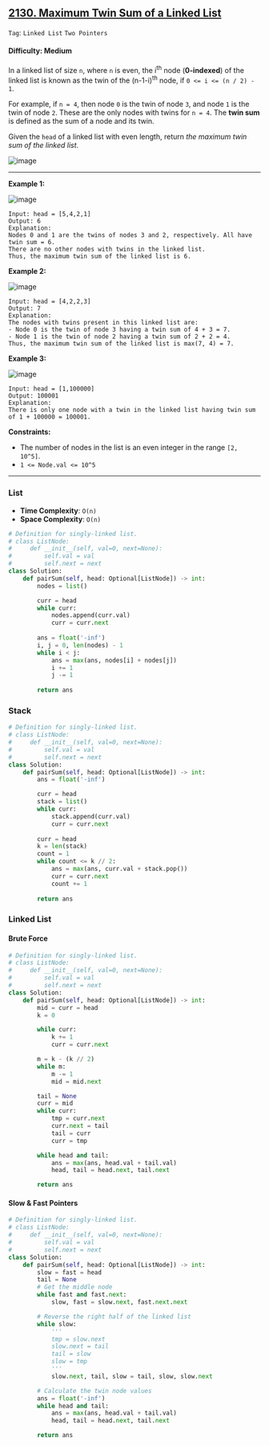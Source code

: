 ## [2130. Maximum Twin Sum of a Linked List](https://leetcode.com/problems/maximum-twin-sum-of-a-linked-list)

```Tag```: ```Linked List``` ```Two Pointers```

#### Difficulty: Medium

In a linked list of size ```n```, where ```n``` is even, the i<sup>th</sup> node (__0-indexed__) of the linked list is known as the twin of the (n-1-i)<sup>th</sup> node, if ```0 <= i <= (n / 2) - 1```.

For example, if ```n = 4```, then node ```0``` is the twin of node ```3```, and node ```1``` is the twin of node ```2```. These are the only nodes with twins for ```n = 4```.
The __twin sum__ is defined as the sum of a node and its twin.

Given the ```head``` of a linked list with even length, return _the maximum twin sum of the linked list_.

![image](https://github.com/quananhle/Python/assets/35042430/7220588b-9c45-4a00-985a-9ef8f3466c78)

---

__Example 1:__

![image](https://assets.leetcode.com/uploads/2021/12/03/eg1drawio.png)
```
Input: head = [5,4,2,1]
Output: 6
Explanation:
Nodes 0 and 1 are the twins of nodes 3 and 2, respectively. All have twin sum = 6.
There are no other nodes with twins in the linked list.
Thus, the maximum twin sum of the linked list is 6. 
```

__Example 2:__

![image](https://assets.leetcode.com/uploads/2021/12/03/eg2drawio.png)
```
Input: head = [4,2,2,3]
Output: 7
Explanation:
The nodes with twins present in this linked list are:
- Node 0 is the twin of node 3 having a twin sum of 4 + 3 = 7.
- Node 1 is the twin of node 2 having a twin sum of 2 + 2 = 4.
Thus, the maximum twin sum of the linked list is max(7, 4) = 7. 
```

__Example 3:__

![image](https://assets.leetcode.com/uploads/2021/12/03/eg3drawio.png)
```
Input: head = [1,100000]
Output: 100001
Explanation:
There is only one node with a twin in the linked list having twin sum of 1 + 100000 = 100001.
```

__Constraints:__

- The number of nodes in the list is an even integer in the range ```[2, 10^5]```.
- ```1 <= Node.val <= 10^5```

---

### List

- __Time Complexity__: ```O(n)```
- __Space Complexity__: ```O(n)```

```Python
# Definition for singly-linked list.
# class ListNode:
#     def __init__(self, val=0, next=None):
#         self.val = val
#         self.next = next
class Solution:
    def pairSum(self, head: Optional[ListNode]) -> int:
        nodes = list()

        curr = head
        while curr:
            nodes.append(curr.val)
            curr = curr.next
        
        ans = float('-inf')
        i, j = 0, len(nodes) - 1
        while i < j:
            ans = max(ans, nodes[i] + nodes[j])
            i += 1
            j -= 1
        
        return ans
```

### Stack

```Python
# Definition for singly-linked list.
# class ListNode:
#     def __init__(self, val=0, next=None):
#         self.val = val
#         self.next = next
class Solution:
    def pairSum(self, head: Optional[ListNode]) -> int:
        ans = float('-inf')

        curr = head
        stack = list()
        while curr:
            stack.append(curr.val)
            curr = curr.next
        
        curr = head
        k = len(stack)
        count = 1
        while count <= k // 2:
            ans = max(ans, curr.val + stack.pop())
            curr = curr.next
            count += 1
        
        return ans
```

### Linked List

#### Brute Force

```Python
# Definition for singly-linked list.
# class ListNode:
#     def __init__(self, val=0, next=None):
#         self.val = val
#         self.next = next
class Solution:
    def pairSum(self, head: Optional[ListNode]) -> int:
        mid = curr = head
        k = 0

        while curr:
            k += 1
            curr = curr.next

        m = k - (k // 2)
        while m:
            m -= 1
            mid = mid.next

        tail = None
        curr = mid
        while curr:
            tmp = curr.next
            curr.next = tail
            tail = curr
            curr = tmp

        while head and tail:
            ans = max(ans, head.val + tail.val)
            head, tail = head.next, tail.next

        return ans
```

#### Slow & Fast Pointers

```Python
# Definition for singly-linked list.
# class ListNode:
#     def __init__(self, val=0, next=None):
#         self.val = val
#         self.next = next
class Solution:
    def pairSum(self, head: Optional[ListNode]) -> int:
        slow = fast = head
        tail = None
        # Get the middle node
        while fast and fast.next:
            slow, fast = slow.next, fast.next.next

        # Reverse the right half of the linked list
        while slow:
            '''
            tmp = slow.next
            slow.next = tail
            tail = slow
            slow = tmp
            '''
            slow.next, tail, slow = tail, slow, slow.next

        # Calculate the twin node values
        ans = float('-inf')
        while head and tail:
            ans = max(ans, head.val + tail.val)
            head, tail = head.next, tail.next

        return ans
```
